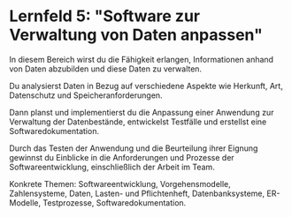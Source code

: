 # Lernfeld 5: "Software zur Verwaltung von Daten anpassen"
In diesem Bereich wirst du die Fähigkeit erlangen, Informationen anhand von Daten abzubilden und diese Daten zu verwalten.

Du analysierst Daten in Bezug auf verschiedene Aspekte wie Herkunft, Art, Datenschutz und Speicheranforderungen.

Dann planst und implementierst du die Anpassung einer Anwendung zur Verwaltung der Datenbestände, entwickelst Testfälle und erstellst eine Softwaredokumentation.

Durch das Testen der Anwendung und die Beurteilung ihrer Eignung gewinnst du Einblicke in die Anforderungen und Prozesse der Softwareentwicklung, einschließlich der Arbeit im Team.

Konkrete Themen: Softwareentwicklung, Vorgehensmodelle, Zahlensysteme, Daten, Lasten- und Pflichtenheft, Datenbanksysteme, ER-Modelle, Testprozesse, Softwaredokumentation.
